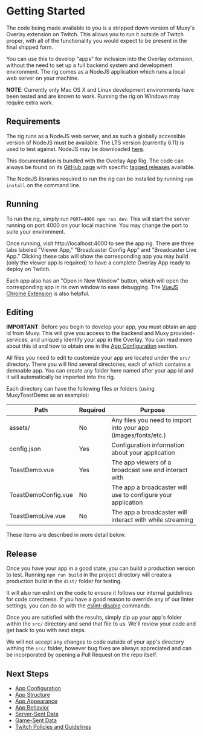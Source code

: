 # Getting Started
The code being made available to you is a stripped down version of Muxy's Overlay extension on
Twitch. This allows you to run it outside of Twitch proper, with all of the functionality you would
expect to be present in the final shipped form.

You can use this to develop "apps" for inclusion into the Overlay extension, without the need to
set up a full backend system and development environment. The rig comes as a NodeJS application
which runs a local web server on your machine.

**NOTE**: Currently only Mac OS X and Linux development environments have been tested and are known
to work. Running the rig on Windows may require extra work.

## Requirements
The rig runs as a NodeJS web server, and as such a globally accessible version of NodeJS must
be available. The LTS version (currently 6.11) is used to test against. NodeJS may be downloaded
[here](https://nodejs.org).

This documentation is bundled with the Overlay App Rig. The code can always be found on its
[GitHub page](https://github.com/muxy/overlay-app-rig) with specific
[tagged releases](https://github.com/muxy/overlay-app-rig/releases) available.

The NodeJS libraries required to run the rig can be installed by running `npm install` on the
command line.

## Running
To run the rig, simply run `PORT=4000 npm run dev`. This will start the server running on port
4000 on your local machine. You may change the port to suite your environment.

Once running, visit http://localhost:4000 to see the app rig. There are three tabs labeled
"Viewer App," "Broadcaster Config App" and "Broadcaster Live App." Clicking these tabs will show
the corresponding app you may build (only the viewer app is required) to have a complete Overlay
App ready to deploy on Twitch.

Each app also has an "Open in New Window" button, which will open the corresponding app in its own
window to ease debugging. The [VueJS Chrome Extension](https://github.com/vuejs/vue-devtools) is
also helpful.

## Editing
**IMPORTANT**: Before you begin to develop your app, you must obtain an app id from Muxy. This will
give you access to the backend and Muxy provided-services, and uniquely identify your app in the
Overlay. You can read more about this id and how to obtain one in the
[App Configuration](AppConfiguration.md) section.

All files you need to edit to customize your app are located under the `src/` directory. There you
will find several directories, each of which contains a demoable app. You can create any folder
here named after your app id and it will automatically be imported into the rig.

Each directory can have the following files or folders (using MuxyToastDemo as an example):

| Path                | Required | Purpose                                                        |
|---------------------|----------|----------------------------------------------------------------|
| assets/             | No       | Any files you need to import into your app (images/fonts/etc.) |
| config.json         | Yes      | Configuration information about your application               |
| ToastDemo.vue       | Yes      | The app viewers of a broadcast see and interact with           |
| ToastDemoConfig.vue | No       | The app a broadcaster will use to configure your application   |
| ToastDemoLive.vue   | No       | The app a broadcaster will interact with while streaming       |

These items are described in more detail below.

## Release
Once you have your app in a good state, you can build a production version to test. Running
`npm run build` in the project directory will create a production build in the `dist/`
folder for testing.

It will also run eslint on the code to ensure it follows our internal guidelines
for code corectness. If you have a good reason to override any of our linter settings, you can do so
with the
[eslint-disable](http://eslint.org/docs/user-guide/configuring#disabling-rules-with-inline-comments)
commands.

Once you are satisfied with the results, simply zip up your app's folder within the `src/`
directory and send that file to us. We'll review your code and get back to you with next steps.

We will not accept any changes to code outside of your app's directory withing the `src/` folder,
however bug fixes are always appreciated and can be incorporated by opening a Pull Request on the
repo itself.

## Next Steps
 - [App Configuration](AppConfiguration.md)
 - [App Structure](AppStructure.md)
 - [App Appearance](AppAppearance.md)
 - [App Behavior](AppBehavior.md)
 - [Server-Sent Data](ServerSentData.md)
 - [Game-Sent Data](GameSentData.md)
 - [Twitch Policies and Guidelines](TwitchPolicies.md)
